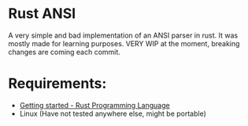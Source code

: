 # Rust ANSI
A very simple and bad implementation of an ANSI parser in rust. It was mostly made for learning purposes.
VERY WIP at the moment, breaking changes are coming each commit.

# Requirements:
- [Getting started - Rust Programming Language](https://www.rust-lang.org/learn/get-started)
- Linux (Have not tested anywhere else, might be portable)
